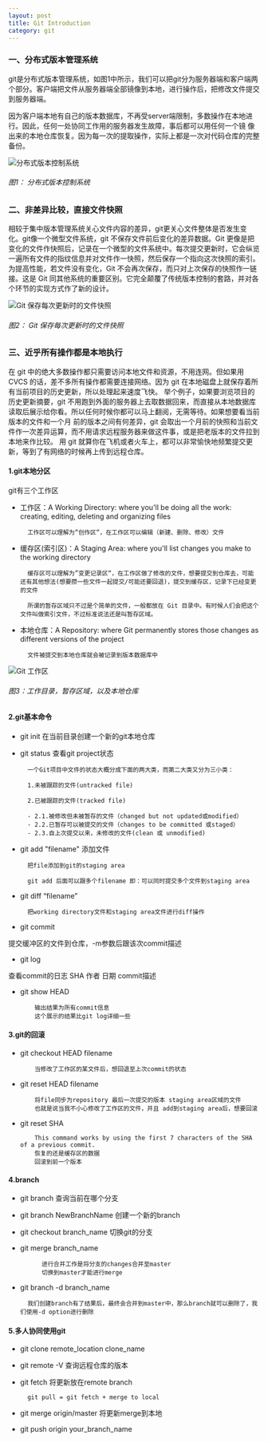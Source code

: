 ```yaml
---
layout: post
title: Git Introduction
category: git
---
```



### 一、分布式版本管理系统
git是分布式版本管理系统，如图1中所示，我们可以把git分为服务器端和客户端两个部分。客户端把文件从服务器端全部镜像到本地，进行操作后，把修改文件提交到服务器端。

因为客户端本地有自己的版本数据库，不再受server端限制，多数操作在本地进行。因此，任何一处协同工作用的服务器发生故障，事后都可以用任何一个镜 像出来的本地仓库恢复。因为每一次的提取操作，实际上都是一次对代码仓库的完整备份。

![分布式版本控制系统]({{site.baseurl}}/images/git-version-system.jpg)
###### 图1： 分布式版本控制系统

### 二、非差异比较，直接文件快照
相较于集中版本管理系统关心文件内容的差异，git更关心文件整体是否发生变化。git像一个微型文件系统，git 不保存文件前后变化的差异数据。Git 更像是把变化的文件作快照后，记录在一个微型的文件系统中。每次提交更新时，它会纵览一遍所有文件的指纹信息并对文件作一快照，然后保存一个指向这次快照的索引。为提高性能，若文件没有变化，Git 不会再次保存，而只对上次保存的快照作一链接。这是 Git 同其他系统的重要区别。它完全颠覆了传统版本控制的套路，并对各个环节的实现方式作了新的设计。

![Git 保存每次更新时的文件快照]({{site.baseurl}}/images/git-file-snapshot.jpg)
###### 图2： Git 保存每次更新时的文件快照

### 三、近乎所有操作都是本地执行
在 git 中的绝大多数操作都只需要访问本地文件和资源，不用连网。但如果用 CVCS 的话，差不多所有操作都需要连接网络。因为 git 在本地磁盘上就保存着所有当前项目的历史更新，所以处理起来速度飞快。 举个例子，如果要浏览项目的历史更新摘要，git 不用跑到外面的服务器上去取数据回来，而直接从本地数据库读取后展示给你看。所以任何时候你都可以马上翻阅，无需等待。如果想要看当前版本的文件和一个月 前的版本之间有何差异，git 会取出一个月前的快照和当前文件作一次差异运算，而不用请求远程服务器来做这件事，或是把老版本的文件拉到本地来作比较。 用 git 就算你在飞机或者火车上，都可以非常愉快地频繁提交更新，等到了有网络的时候再上传到远程仓库。

#### <b>1.git本地分区</b>
git有三个工作区

- 工作区：A Working Directory: where you'll be doing all the work: creating, editing, deleting and organizing files

        工作区可以理解为“创作区“，在工作区可以编辑（新建、删除、修改）文件

- 缓存区(索引区)：A Staging Area: where you'll list changes you make to the working directory

        缓存区可以理解为”变更记录区“，在工作区做了修改的文件，想要提交到仓库去，可能还有其他想法(想要攒一些文件一起提交/可能还要回退)，提交到缓存区，记录下已经变更的文件
          
        所谓的暂存区域只不过是个简单的文件，一般都放在 Git 目录中。有时候人们会把这个文件叫做索引文件，不过标准说法还是叫暂存区域。

- 本地仓库：A Repository: where Git permanently stores those changes as different versions of the project

        文件被提交到本地仓库就会被记录到版本数据库中     

![Git 工作区]({{site.baseurl}}/images/git-work-stage-repository.jpg)
###### 图3：工作目录，暂存区域，以及本地仓库

#### <b>2.git基本命令</b>
- git init 在当前目录创建一个新的git本地仓库
- git status 查看git project状态

		一个Git项目中文件的状态大概分成下面的两大类，而第二大类又分为三小类：

		1.未被跟踪的文件(untracked file)

		2.已被跟踪的文件(tracked file)

		- 2.1.被修改但未被暂存的文件（changed but not updated或modified）
		- 2.2.已暂存可以被提交的文件（changes to be committed 或staged）
		- 2.3.自上次提交以来，未修改的文件(clean 或 unmodified)

- git add "filename" 添加文件

		把file添加到git的staging area
          
        git add 后面可以跟多个filename 即：可以同时提交多个文件到staging area
- git diff “filename” 
		       
		把working directory文件和staging area文件进行diff操作
- git commit

提交缓冲区的文件到仓库，-m参数后跟该次commit描述

- git log

查看commit的日志
          SHA     作者     日期     commit描述
          
- git show HEAD

          输出结果为所有commit信息
          这个展示的结果比git log详细一些

#### <b>3.git的回滚</b>

- git checkout HEAD filename

          当修改了工作区的某文件后，想回退至上次commit的状态

- git reset HEAD filename

          将file同步为repository 最后一次提交的版本 staging area区域的文件
          也就是说当我不小心修改了工作区的文件，并且 add到staging area后，想要回滚

- git reset SHA

          This command works by using the first 7 characters of the SHA of a previous commit.
          恢复的还是缓存区的数据
          回滚到前一个版本

#### <b>4.branch</b>

- git branch		查询当前在哪个分支

- git branch NewBranchName		创建一个新的branch

- git checkout branch_name		切换git的分支

- git merge branch_name

			进行合并工作是将分支的changes合并至master
			切换到master才能进行merge

- git branch -d branch_name

       	我们创建branch有了结果后，最终会合并到master中，那么branch就可以删除了，我们使用-d option进行删除

#### <b>5.多人协同使用git</b>

- git clone remote_location clone_name


- git remote -V		查询远程仓库的版本

- git fetch 将更新放在remote branch
  							
  		git pull = git fetch + merge to local

- git merge origin/master 将更新merge到本地

- git push origin your_branch_name